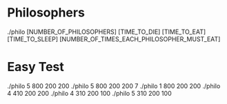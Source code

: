 # Philosophers

./philo [NUMBER_OF_PHILOSOPHERS] [TIME_TO_DIE] [TIME_TO_EAT] [TIME_TO_SLEEP] [NUMBER_OF_TIMES_EACH_PHILOSOPHER_MUST_EAT]

# Easy Test
./philo 5 800 200 200
./philo 5 800 200 200 7
./philo 1 800 200 200
./philo 4 410 200 200
./philo 4 310 200 100
./philo 5 310 200 100
